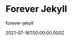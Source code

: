 ---
title: Forever Jekyll
github: https://github.com/forever-jekyll/forever-jekyll
demo: https://forever-jekyll.github.io/
author: forever-jekyll
date: 2021-07-16T00:00:00.000Z
ssg:
  - Jekyll
cms:
  - Markdown
css:
  - SCSS
category:
  - Blog
description: Forever Jekyll is a simple, elegant & full featured Jekyll theme.
draft: true
publish_date: '2021-06-24T20:03:46Z'
update_date: '2022-05-05T18:35:39Z'
github_star: 49
github_fork: 95
---